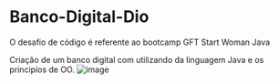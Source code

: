 # Banco-Digital-Dio

O desafio de código é referente ao bootcamp GFT Start Woman Java

Criação de um banco digital com utilizando da linguagem Java e os principíos de OO.
![image](https://user-images.githubusercontent.com/68935244/166075218-5ea9cbd0-a9b8-4b69-b803-a6bc9232b5f6.png)
